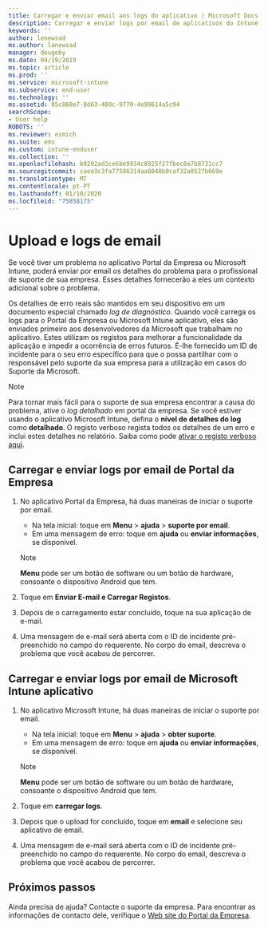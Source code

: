 ```yaml
---
title: Carregar e enviar email aos logs do aplicativo | Microsoft Docs
description: Carregar e enviar logs por email de aplicativos do Intune
keywords: ''
author: lenewsad
ms.author: lanewsad
manager: dougeby
ms.date: 04/19/2019
ms.topic: article
ms.prod: ''
ms.service: microsoft-intune
ms.subservice: end-user
ms.technology: ''
ms.assetid: 85c868e7-8d63-480c-9770-4e99614a5c94
searchScope:
- User help
ROBOTS: ''
ms.reviewer: esmich
ms.suite: ems
ms.custom: intune-enduser
ms.collection: ''
ms.openlocfilehash: b9292ad3ce6be9934c8925f27fbec8a7b8731cc7
ms.sourcegitcommit: caee3c3fa77586314aa8040b0caf32a0527b669e
ms.translationtype: MT
ms.contentlocale: pt-PT
ms.lasthandoff: 01/10/2020
ms.locfileid: "75858175"
---
```

# <a name="upload-and-email-logs"></a>Upload e logs de email  

Se você tiver um problema no aplicativo Portal da Empresa ou Microsoft Intune, poderá enviar por email os detalhes do problema para o profissional de suporte de sua empresa. Esses detalhes fornecerão a eles um contexto adicional sobre o problema.  

Os detalhes de erro reais são mantidos em seu dispositivo em um documento especial chamado _log de diagnóstico_. Quando você carrega os logs para o Portal da Empresa ou Microsoft Intune aplicativo, eles são enviados primeiro aos desenvolvedores da Microsoft que trabalham no aplicativo. Estes utilizam os registos para melhorar a funcionalidade da aplicação e impedir a ocorrência de erros futuros. É-lhe fornecido um ID de incidente para o seu erro específico para que o possa partilhar com o responsável pelo suporte da sua empresa para a utilização em casos do Suporte da Microsoft.  

> [!Note]
> Para tornar mais fácil para o suporte de sua empresa encontrar a causa do problema, ative o _log detalhado_ em portal da empresa. Se você estiver usando o aplicativo Microsoft Intune, defina o **nível de detalhes do log** como **detalhado**. O registo verboso regista todos os detalhes de um erro e inclui estes detalhes no relatório. Saiba como pode [ativar o registo verboso aqui](use-verbose-logging-to-help-your-it-administrator-fix-device-issues-android.md).  

## <a name="upload-and-email-logs-from-company-portal"></a>Carregar e enviar logs por email de Portal da Empresa  

1. No aplicativo Portal da Empresa, há duas maneiras de iniciar o suporte por email.
    * Na tela inicial: toque em **Menu** > **ajuda** > **suporte por email**.  
    * Em uma mensagem de erro: toque em **ajuda** ou **enviar informações**, se disponível.  

    > [!NOTE]
    > **Menu** pode ser um botão de software ou um botão de hardware, consoante o dispositivo Android que tem.  

3. Toque em **Enviar E-mail e Carregar Registos**.  
4. Depois de o carregamento estar concluído, toque na sua aplicação de e-mail. 
5. Uma mensagem de e-mail será aberta com o ID de incidente pré-preenchido no campo do requerente. No corpo do email, descreva o problema que você acabou de percorrer.    


## <a name="upload-and-email-logs-from-microsoft-intune-app"></a>Carregar e enviar logs por email de Microsoft Intune aplicativo   

1. No aplicativo Microsoft Intune, há duas maneiras de iniciar o suporte por email.  
    * Na tela inicial: toque em **Menu** > **ajuda** > **obter suporte**.  
    * Em uma mensagem de erro: toque em **ajuda** ou **enviar informações**, se disponível.  

    > [!NOTE]
    > **Menu** pode ser um botão de software ou um botão de hardware, consoante o dispositivo Android que tem.

3. Toque em **carregar logs**.  
4. Depois que o upload for concluído, toque em **email** e selecione seu aplicativo de email.  
5. Uma mensagem de e-mail será aberta com o ID de incidente pré-preenchido no campo do requerente. No corpo do email, descreva o problema que você acabou de percorrer.  

## <a name="next-steps"></a>Próximos passos  

Ainda precisa de ajuda? Contacte o suporte da empresa. Para encontrar as informações de contacto dele, verifique o [Web site do Portal da Empresa](https://go.microsoft.com/fwlink/?linkid=2010980).
